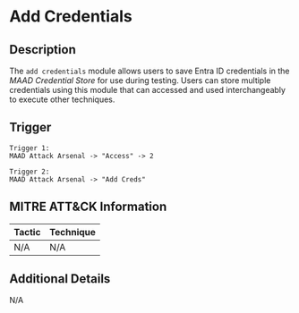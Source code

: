 # Add Credentials

## Description
The `add credentials` module allows users to save Entra ID credentials in the *MAAD Credential Store* for use during testing. Users can store multiple credentials using this module that can accessed and used interchangeably to execute other techniques.

## Trigger
```
Trigger 1:
MAAD Attack Arsenal -> "Access" -> 2

Trigger 2: 
MAAD Attack Arsenal -> "Add Creds"
```

## MITRE ATT&CK Information

| Tactic | Technique |
| ------ | --------- |
| N/A    | N/A       |

## Additional Details
N/A
